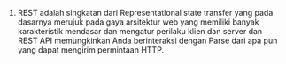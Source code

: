 1. REST adalah singkatan dari Representational state transfer yang pada dasarnya merujuk pada gaya arsitektur web yang memiliki banyak karakteristik mendasar dan mengatur perilaku klien dan server dan REST API memungkinkan Anda berinteraksi dengan Parse dari apa pun yang dapat mengirim permintaan HTTP.
